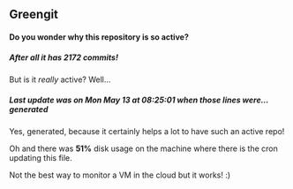 ## Greengit

#### Do you wonder why this repository is so active?

##### After all it has 2172 commits!

But is it *really* active? Well...

##### Last update was on Mon May 13 at 08:25:01 when those lines were... generated

Yes, generated, because it certainly helps a lot to have such an active repo!

Oh and there was **51%** disk usage on the machine
where there is the cron updating this file.

Not the best way to monitor a VM in the cloud but it works! :)
